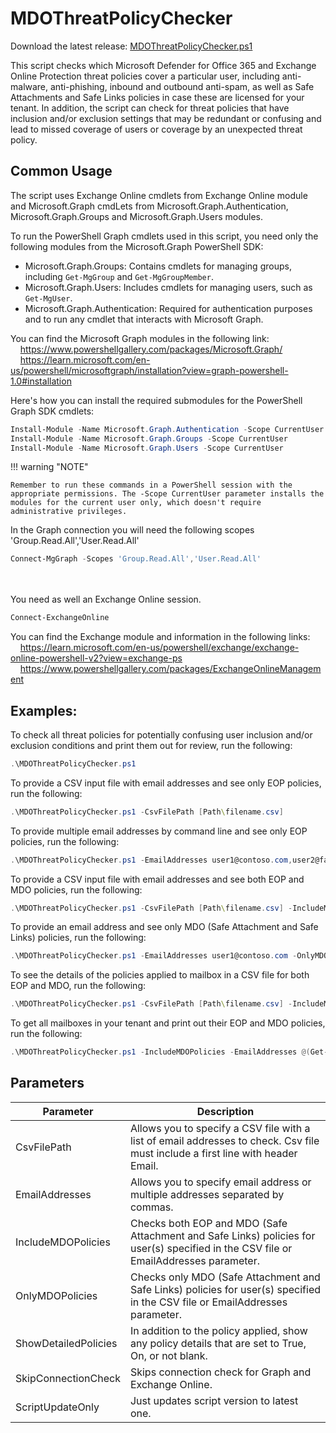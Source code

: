 # MDOThreatPolicyChecker

Download the latest release: [MDOThreatPolicyChecker.ps1](https://github.com/microsoft/CSS-Exchange/releases/latest/download/MDOThreatPolicyChecker.ps1)

This script checks which Microsoft Defender for Office 365 and Exchange Online Protection threat policies cover a particular user, including anti-malware, anti-phishing, inbound and outbound anti-spam, as well as Safe Attachments and Safe Links policies in case these are licensed for your tenant. In addition, the script can check for threat policies that have inclusion and/or exclusion settings that may be redundant or confusing and lead to missed coverage of users or coverage by an unexpected threat policy.

## Common Usage
The script uses Exchange Online cmdlets from Exchange Online module and Microsoft.Graph cmdLets from Microsoft.Graph.Authentication, Microsoft.Graph.Groups and Microsoft.Graph.Users modules.

To run the PowerShell Graph cmdlets used in this script, you need only the following modules from the Microsoft.Graph PowerShell SDK:
- Microsoft.Graph.Groups: Contains cmdlets for managing groups, including `Get-MgGroup` and `Get-MgGroupMember`.
- Microsoft.Graph.Users: Includes cmdlets for managing users, such as `Get-MgUser`.
- Microsoft.Graph.Authentication: Required for authentication purposes and to run any cmdlet that interacts with Microsoft Graph.

You can find the Microsoft Graph modules in the following link:<br>
&nbsp;&nbsp;&nbsp;&nbsp;https://www.powershellgallery.com/packages/Microsoft.Graph/<br>
&nbsp;&nbsp;&nbsp;&nbsp;https://learn.microsoft.com/en-us/powershell/microsoftgraph/installation?view=graph-powershell-1.0#installation

Here's how you can install the required submodules for the PowerShell Graph SDK cmdlets:

```powershell
Install-Module -Name Microsoft.Graph.Authentication -Scope CurrentUser
Install-Module -Name Microsoft.Graph.Groups -Scope CurrentUser
Install-Module -Name Microsoft.Graph.Users -Scope CurrentUser
```

!!! warning "NOTE"

    Remember to run these commands in a PowerShell session with the appropriate permissions. The -Scope CurrentUser parameter installs the modules for the current user only, which doesn't require administrative privileges.


In the Graph connection you will need the following scopes 'Group.Read.All','User.Read.All'<br>
```powershell
Connect-MgGraph -Scopes 'Group.Read.All','User.Read.All'
```
<br><br>
You need as well an Exchange Online session.<br>
```powershell
Connect-ExchangeOnline
```

You can find the Exchange module and information in the following links:<br>
&nbsp;&nbsp;&nbsp;&nbsp;https://learn.microsoft.com/en-us/powershell/exchange/exchange-online-powershell-v2?view=exchange-ps<br>
&nbsp;&nbsp;&nbsp;&nbsp;https://www.powershellgallery.com/packages/ExchangeOnlineManagement


## Examples:
To check all threat policies for potentially confusing user inclusion and/or exclusion conditions and print them out for review, run the following:<br>
```powershell
.\MDOThreatPolicyChecker.ps1
```

To provide a CSV input file with email addresses and see only EOP policies, run the following:<br>
```powershell
.\MDOThreatPolicyChecker.ps1 -CsvFilePath [Path\filename.csv]
```

To provide multiple email addresses by command line and see only EOP policies, run the following:<br>
```powershell
.\MDOThreatPolicyChecker.ps1 -EmailAddresses user1@contoso.com,user2@fabrikam.com
```

To provide a CSV input file with email addresses and see both EOP and MDO policies, run the following:<br>
```powershell
.\MDOThreatPolicyChecker.ps1 -CsvFilePath [Path\filename.csv] -IncludeMDOPolicies
```

To provide an email address and see only MDO (Safe Attachment and Safe Links) policies, run the following:<br>
```powershell
.\MDOThreatPolicyChecker.ps1 -EmailAddresses user1@contoso.com -OnlyMDOPolicies
```

To see the details of the policies applied to mailbox in a CSV file for both EOP and MDO, run the following:<br>
```powershell
.\MDOThreatPolicyChecker.ps1 -CsvFilePath [Path\filename.csv] -IncludeMDOPolicies -ShowDetailedPolicies
```

To get all mailboxes in your tenant and print out their EOP and MDO policies, run the following:<br>
```powershell
.\MDOThreatPolicyChecker.ps1 -IncludeMDOPolicies -EmailAddresses @(Get-ExOMailbox -ResultSize unlimited | Select-Object -ExpandProperty PrimarySmtpAddress)
```

## Parameters

Parameter | Description |
----------|-------------|
CsvFilePath | Allows you to specify a CSV file with a list of email addresses to check. Csv file must include a first line with header Email.
EmailAddresses | Allows you to specify email address or multiple addresses separated by commas.
IncludeMDOPolicies | Checks both EOP and MDO (Safe Attachment and Safe Links) policies for user(s) specified in the CSV file or EmailAddresses parameter.
OnlyMDOPolicies | Checks only MDO (Safe Attachment and Safe Links) policies for user(s) specified in the CSV file or EmailAddresses parameter.
ShowDetailedPolicies | In addition to the policy applied, show any policy details that are set to True, On, or not blank.
SkipConnectionCheck | Skips connection check for Graph and Exchange Online.
ScriptUpdateOnly | Just updates script version to latest one.
